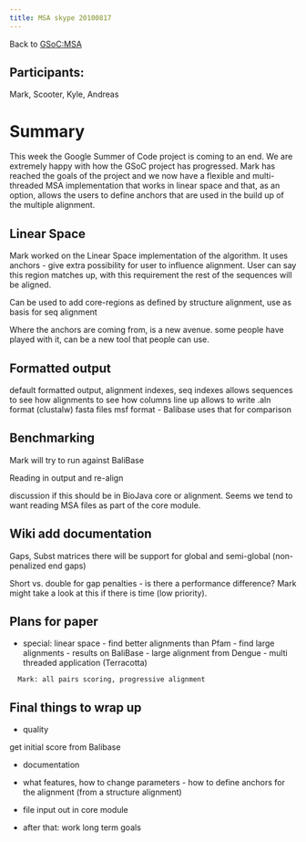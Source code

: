 ```yaml
---
title: MSA skype 20100817
---
```


Back to <GSoC:MSA>

Participants:
-------------

Mark, Scooter, Kyle, Andreas

Summary
=======

This week the Google Summer of Code project is coming to an end. We are
extremely happy with how the GSoC project has progressed. Mark has
reached the goals of the project and we now have a flexible and
multi-threaded MSA implementation that works in linear space and that,
as an option, allows the users to define anchors that are used in the
build up of the multiple alignment.

Linear Space
------------

Mark worked on the Linear Space implementation of the algorithm. It uses
anchors - give extra possibility for user to influence alignment. User
can say this region matches up, with this requirement the rest of the
sequences will be aligned.

Can be used to add core-regions as defined by structure alignment, use
as basis for seq alignment

Where the anchors are coming from, is a new avenue. some people have
played with it, can be a new tool that people can use.

Formatted output
----------------

default formatted output, alignment indexes, seq indexes allows
sequences to see how alignments to see how columns line up allows to
write .aln format (clustalw) fasta files msf format - Balibase uses that
for comparison

Benchmarking
------------

Mark will try to run against BaliBase

Reading in output and re-align

discussion if this should be in BioJava core or alignment. Seems we tend
to want reading MSA files as part of the core module.

Wiki add documentation
----------------------

Gaps, Subst matrices there will be support for global and semi-global
(non-penalized end gaps)

Short vs. double for gap penalties - is there a performance difference?
Mark might take a look at this if there is time (low priority).

Plans for paper
---------------

- special: linear space - find better alignments than Pfam - find large
alignments - results on BaliBase - large alignment from Dengue - multi
threaded application (Terracotta)

`  Mark: all pairs scoring, progressive alignment`

Final things to wrap up
-----------------------

-   quality

get initial score from Balibase

-   documentation

- what features, how to change parameters - how to define anchors for
the alignment (from a structure alignment)

-   file input out in core module

- after that: work long term goals
